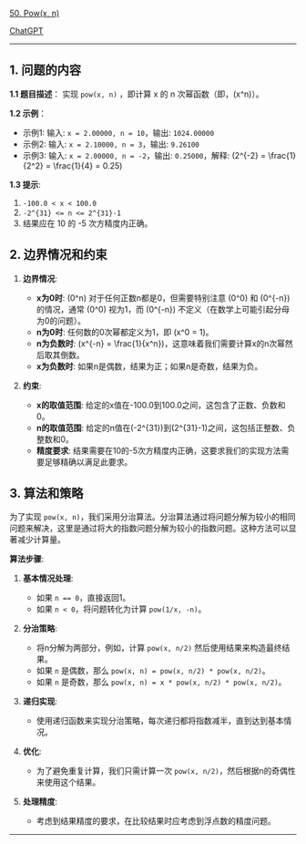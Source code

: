 [50. Pow(x, n)](https://leetcode.cn/problems/powx-n)

[ChatGPT](https://chat.openai.com/share/e2d9e7fc-13fa-4ebd-8371-d4df8923e731)

---

## 1. 问题的内容
**1.1 题目描述**：
实现 `pow(x, n)` ，即计算 x 的 n 次幂函数（即，\(x^n\)）。

**1.2 示例**：
- 示例1: 输入: `x = 2.00000, n = 10`，输出: `1024.00000`
- 示例2: 输入: `x = 2.10000, n = 3`，输出: `9.26100`
- 示例3: 输入: `x = 2.00000, n = -2`，输出: `0.25000`，解释: \(2^{-2} = \frac{1}{2^2} = \frac{1}{4} = 0.25\)

**1.3 提示**:
1. `-100.0 < x < 100.0`
2. `-2^{31} <= n <= 2^{31}-1`
3. 结果应在 10 的 -5 次方精度内正确。

## 2. 边界情况和约束
1. **边界情况**:
   - **x为0时**: \(0^n\) 对于任何正数n都是0，但需要特别注意 \(0^0\) 和 \(0^{-n}\) 的情况，通常 \(0^0\) 视为1，而 \(0^{-n}\) 不定义（在数学上可能引起分母为0的问题）。
   - **n为0时**: 任何数的0次幂都定义为1，即 \(x^0 = 1\)。
   - **n为负数时**: \(x^{-n} = \frac{1}{x^n}\)，这意味着我们需要计算x的n次幂然后取其倒数。
   - **x为负数时**: 如果n是偶数，结果为正；如果n是奇数，结果为负。

2. **约束**:
   - **x的取值范围**: 给定的x值在-100.0到100.0之间，这包含了正数、负数和0。
   - **n的取值范围**: 给定的n值在\(-2^{31}\)到\(2^{31}-1\)之间，这包括正整数、负整数和0。
   - **精度要求**: 结果需要在10的-5次方精度内正确，这要求我们的实现方法需要足够精确以满足此要求。

## 3. 算法和策略
为了实现 `pow(x, n)`，我们采用分治算法。分治算法通过将问题分解为较小的相同问题来解决，这里是通过将大的指数问题分解为较小的指数问题。这种方法可以显著减少计算量。

**算法步骤**:

1. **基本情况处理**:
   - 如果 `n == 0`，直接返回1。
   - 如果 `n < 0`，将问题转化为计算 `pow(1/x, -n)`。

2. **分治策略**:
   - 将n分解为两部分，例如，计算 `pow(x, n/2)` 然后使用结果来构造最终结果。
   - 如果 `n` 是偶数，那么 `pow(x, n) = pow(x, n/2) * pow(x, n/2)`。
   - 如果 `n` 是奇数，那么 `pow(x, n) = x * pow(x, n/2) * pow(x, n/2)`。

3. **递归实现**:
   - 使用递归函数来实现分治策略，每次递归都将指数减半，直到达到基本情况。

4. **优化**:
   - 为了避免重复计算，我们只需计算一次 `pow(x, n/2)`，然后根据n的奇偶性来使用这个结果。

5. **处理精度**:
   - 考虑到结果精度的要求，在比较结果时应考虑到浮点数的精度问题。

---
